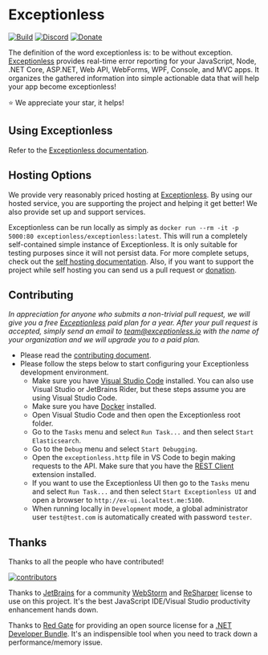 # Exceptionless
[![Build](https://github.com/exceptionless/Exceptionless/workflows/Build/badge.svg?branch=master)](https://github.com/exceptionless/Exceptionless/actions?query=branch%3Amaster)
[![Discord](https://img.shields.io/discord/715744504891703319)](https://discord.gg/6HxgFCx)
[![Donate](https://img.shields.io/badge/donorbox-donate-blue.svg)](https://donorbox.org/exceptionless?recurring=true)

The definition of the word exceptionless is: to be without exception. [Exceptionless](http://exceptionless.com) provides real-time error reporting for your JavaScript, Node, .NET Core, ASP.NET, Web API, WebForms, WPF, Console, and MVC apps. It organizes the gathered information into simple actionable data that will help your app become exceptionless!

⭐️ We appreciate your star, it helps!

## Using Exceptionless
Refer to the [Exceptionless documentation](https://exceptionless.com/docs/).

## Hosting Options
We provide very reasonably priced hosting at [Exceptionless](http://exceptionless.com). By using our hosted service, you are supporting the project and helping it get better! We also provide set up and support services.

Exceptionless can be run locally as simply as `docker run --rm -it -p 5000:80 exceptionless/exceptionless:latest`. This will run a completely self-contained simple instance of Exceptionless. It is only suitable for testing purposes since it will not persist data. For more complete setups, check out the [self hosting documentation](https://exceptionless.com/docs/self-hosting/). Also, if you want to support the project while self hosting you can send us a pull request or [donation](https://donorbox.org/exceptionless?recurring=true).

## Contributing
_In appreciation for anyone who submits a non-trivial pull request, we will give you a free [Exceptionless](http://exceptionless.com) paid plan for a year. After your pull request is accepted, simply send an email to team@exceptionless.io with the name of your organization and we will upgrade you to a paid plan._

- Please read the [contributing document](https://github.com/exceptionless/Exceptionless/blob/master/CONTRIBUTING.md).
- Please follow the steps below to start configuring your Exceptionless development environment.
  - Make sure you have [Visual Studio Code](https://code.visualstudio.com) installed. You can also use Visual Studio or JetBrains Rider, but these steps assume you are using Visual Studio Code.
  - Make sure you have [Docker](https://www.docker.com/get-docker) installed.
  - Open Visual Studio Code and then open the Exceptionless root folder.
  - Go to the `Tasks` menu and select `Run Task...` and then select `Start Elasticsearch`.
  - Go to the `Debug` menu and select `Start Debugging`.
  - Open the `exceptionless.http` file in VS Code to begin making requests to the API. Make sure that you have the [REST Client](https://marketplace.visualstudio.com/items?itemName=humao.rest-client) extension installed.
  - If you want to use the Exceptionless UI then go to the `Tasks` menu and select `Run Task...` and then select `Start Exceptionless UI` and open a browser to `http://ex-ui.localtest.me:5100`.
  - When running locally in `Development` mode, a global administrator user `test@test.com` is automatically created with password `tester`.

## Thanks

Thanks to all the people who have contributed!

[![contributors](https://contributors-img.web.app/image?repo=exceptionless/exceptionless)](https://github.com/exceptionless/exceptionless/graphs/contributors)

Thanks to [JetBrains](http://jetbrains.com) for a community [WebStorm](https://www.jetbrains.com/webstorm/) and [ReSharper](https://www.jetbrains.com/resharper/) license to use on this project. It's the best JavaScript IDE/Visual Studio productivity enhancement hands down.

Thanks to [Red Gate](http://www.red-gate.com) for providing an open source license for a [.NET Developer Bundle](http://www.red-gate.com/products/dotnet-development/). It's an indispensible tool when you need to track down a performance/memory issue.
